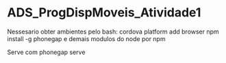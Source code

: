 # ADS_ProgDispMoveis_Atividade1

Nessesario obter ambientes pelo bash:
  cordova platform add browser
  npm install -g phonegap
  e demais modulos do node por npm

Serve com 
  phonegap serve
